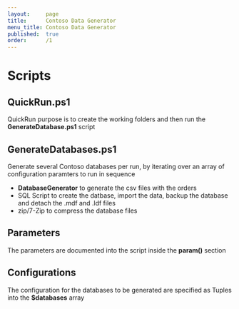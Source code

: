 ```yaml
---
layout:     page
title:      Contoso Data Generator
menu_title: Contoso Data Generator
published:  true
order:      /1
---
```

# Scripts

## QuickRun.ps1

QuickRun purpose is to create the working folders and then run the **GenerateDatabase.ps1** script

## GenerateDatabases.ps1

Generate several Contoso databases per run, by iterating over an array of configuration paramters to run in sequence

 - **DatabaseGenerator** to generate the csv files with the orders
 - SQL Script to create the datbase, import the data, backup the database and detach the .mdf and .ldf files
 - zip/7-Zip to compress the database files

 ## Parameters

 The parameters are documented into the script inside the **param()** section

 ## Configurations

 The configuration for the databases to be generated are specified as Tuples into the **$databases** array